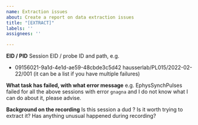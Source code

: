 ```yaml
---
name: Extraction issues
about: Create a report on data extraction issues
title: "[EXTRACT]"
labels: ''
assignees: ''

---
```


**EID / PID**
Session EID / probe ID and path, e.g. 
- 09156021-9a1d-4e1d-ae59-48cbde3c5d42 hausserlab/PL015/2022-02-22/001
(it can be a list if you have multiple failures)

**What task has failed, with what error message**
e.g. EphysSynchPulses failed for all the above sessions with error `gnagna` and I do not know what I can do about it, please advise.

**Background on the recording**
Is this session a dud ? Is it worth trying to extract it? Has anything unusual happened during recording?
